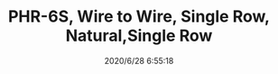 ﻿---
layout: post 
title: PHR-6S, Wire to Wire, Single Row, Natural,Single Row
tags: 
categories: housing-terminal
overview: PHR-6, Wire to Wire, Single Row, Natural,Single Row
series: 
part_number: PHR-6S
thumb_img: static/202006/362-thumb-20200628145559.jpg
small_img: static/202006/362-20200628145559.jpg
date: 2020/6/28 6:55:18
---



